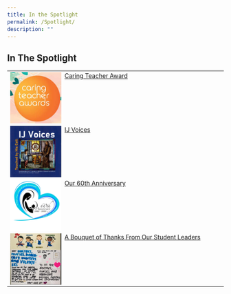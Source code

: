 ```yaml
---
title: In the Spotlight
permalink: /Spotlight/
description: ""
---
```

## In The Spotlight



|                                              |                                              |
|----------------------------------------------|----------------------------------------------|
| <img style="width: 25%;" src="/images/caring%20teacher.png" align="left">&nbsp; [Caring Teacher Award](/spotlight/cta/2024) |
| <img style="width: 25%;" src="/images/IJ%20Voices.png" align="left">&nbsp; [IJ Voices](/Spotlight/IJ-VOICES)                              | |
| <img style="width: 25%;" src="/images/60thAnniversary.png" align="left">&nbsp;    [Our 60th Anniversary](https://staging.d1qu38ykr1wc9w.amplifyapp.com/school-experience/60th-Anniversary/)                         |
| <img style="width: 25%;" src="/images/Bounquet.jpeg" align="left">&nbsp; [A Bouquet of Thanks From Our Student Leaders](/Spotlight/Bonquet/) |
